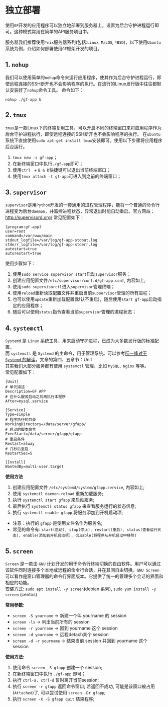 # 独立部署

使用`GF`开发的应用程序可以独立地部署到服务器上，设置为后台守护进程运行即可。这种模式常用在简单的API服务项目中。

服务器我们推荐使用`*nix`服务器系列(包括:`Linux`, `MacOS`, `*BSD`)，以下使用`Ubuntu`系统为例，介绍如何部署使用`GF`框架开发的项目。

## 1. `nohup`
我们可以使用简单的`nohup`命令来运行应用程序，使其作为后台守护进程运行，即使远程连接的SSH断开也不会影响程序的执行。在流行的Linux发行版中往往都默认安装好了`nohup`命令工具。
命令如下：
```
nohup ./gf-app &
```

## 2. `tmux`
`tmux`是一款Linux下的终端复用工具，可以开启不同的终端窗口来将应用程序作为后台守护进程执行，即使远程连接的SSH断开也不会影响程序的执行。
在`ubuntu`系统下直接使用`sudo apt-get install tmux`安装即可。使用以下步骤将应用程序后台运行。
1. `tmux new -s gf-app`；
1. 在新终端窗口中执行`./gf-app`即可；
1. 使用`ctrl ` + `B & D`快捷键可以退出当前终端窗口；
1. 使用`tmux attach -t gf-app`可进入到之前的终端窗口；

## 3. `supervisor`
`supervisor`是用`Python`开发的一套通用的进程管理程序，能将一个普通的命令行进程变为后台`daemon`，并监控进程状态，异常退出时能自动重启。官方网站：http://supervisord.org/
常见配置如下：
```
[program:gf-app]
user=root
command=/var/www/main
stdout_logfile=/var/log/gf-app-stdout.log
stderr_logfile=/var/log/gf-app-stderr.log
autostart=true
autorestart=true
```
使用步骤如下：
1. 使用`sudo service supervisor start`启动`supervisor`服务；
1. 创建应用配置文件`/etc/supervisor/conf.d/gf-app.conf`, 内容如上;
1. 使用`sudo supervisorctl`进入`supervisor`管理终端；
1. 使用`reload`重新读取配置文件并重启当前`supoervisor`管理的所有进程；
1. 也可以使用`update`重新加载配置(默认不重启)，随后使用`start gf-app`启动指定的应用程序；
1. 随后可以使用`status`指令查看当前`supervisor`管理的进程状态；

## 4. `systemctl`
`Systemd` 是 `Linux` 系统工具，用来启动守护进程，已成为大多数发行版的标准配置。   
而 `systemctl` 是 `Systemd` 的主命令，用于管理系统。可以参考[阮一峰对于 `Systemd` 的解读](http://www.ruanyifeng.com/blog/2016/03/systemd-tutorial-commands.html)，文章的第四、五章节：Unit   
其实我们大部分服务都有使用 `systemctl` 管理，比如 `MySQL、Nginx` 等等。    
常见配置如下：   
```
[Unit]
# 单元描述
Description=GF APP
# 在什么服务启动之后再执行本程序
After=mysql.service

[Service]
Type=simple
# 程序执行的目录
WorkingDirectory=/data/server/gfapp/
# 启动的脚本命令
ExecStart=/data/server/gfapp/gfapp
# 重启条件
Restart=alway
# 几秒后重启
RestartSec=5

[Install]
WantedBy=multi-user.target
```
**使用方法**
1. 创建应用配置文件 `/etc/systemd/system/gfapp.service`, 内容如上;
1. 使用 `systemctl daemon-reload` 重新加载服务;
1. 执行 `systemctl start gfapp` 来启动服务;
1. 最后执行 `systemctl status gfapp` 来查看服务运行的状态信息;
1. 执行 `systemctl enable gfapp` 将服务添加到开机启动项;
- 注意：执行的 `gfapp` 是使用文件名作为服务名;
- 常见的命令有: `start(启动), stop(停止), restart(重启), status(查看运行状态), enable(添加到开机启动项), disable(将程序从开机启动中移除)`

## 5. `screen`
`Screen` 是一款由 `GNU` 计划开发的用于命令行终端切换的自由软件。用户可以通过该软件同时连接多个本地或远程的命令行会话，并在其间自由切换。`GNU Screen`可以看作是窗口管理器的命令行界面版本。它提供了统一的管理多个会话的界面和相应的功能。   
安装方式: `sudo apt install -y screen`(debian 系列), `sudo yum install -y screen` (centos)   

**常用参数:**
- `screen -S yourname` -> 新建一个叫 yourname 的 session
- `screen -ls`         -> 列出当前所有的 session
- `screen -r yourname` -> 回到 yourname 这个 session
- `screen -d yourname` -> 远程detach某个 session
- `screen -d -r yourname` -> 结束当前 session 并回到 yourname 这个 session   

**使用方法:**
1. 使用命令 `screen -S gfapp` 创建一个 session;
1. 在新终端窗口中执行 `./gf-app` 即可；
1. 执行 `ctrl-a, ctrl-d` 暂时离开当前session;
1. 执行 `screen -r gfapp` 返回命令窗口; 若返回不成功, 可能是该窗口被占用(`Attached`)了, 可以尝试使用 `screen -Dr gfapp`;
1. 执行 `screen -X -S gfapp quit` 结束程序;
